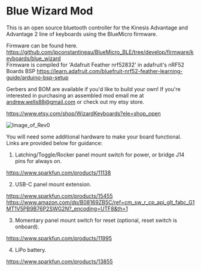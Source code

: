 # Blue Wizard Mod

This is an open source bluetooth controller for the Kinesis Advantage and Advantage 2 line of keyboards using the BlueMicro firmware.

Firmware can be found here. https://github.com/jpconstantineau/BlueMicro_BLE/tree/develop/firmware/keyboards/blue_wizard  
Firmware is compiled for 'Adafruit Feather nrf52832' in adafruit's nRF52 Boards BSP https://learn.adafruit.com/bluefruit-nrf52-feather-learning-guide/arduino-bsp-setup

 Gerbers and BOM are available if you'd like to build your own! If you're interested in purchasing an assembled mod email me at andrew.wells88@gmail.com or check out my etsy store.
 
 https://www.etsy.com/shop/WizardKeyboards?ele=shop_open
 
![Image_of_Rev0](https://github.com/wizarddata/Blue-Wizard-Mod/blob/master/Pictures/20200911_090510.jpg)

You will need some additional hardware to make your board functional. Links are provided below for guidance:

1) Latching/Toggle/Rocker panel mount switch for power, or bridge J14 pins for always on. 

 https://www.sparkfun.com/products/11138

2) USB-C panel mount extension.
 
 https://www.sparkfun.com/products/15455  
 https://www.amazon.com/dp/B08169ZB5C/ref=cm_sw_r_cp_api_glt_fabc_G1MT1V5PB9B76P2SWG2N?_encoding=UTF8&th=1  
 
3) Momentary panel mount switch for reset (optional, reset switch is onboard).

 https://www.sparkfun.com/products/11995

4) LiPo battery.

 https://www.sparkfun.com/products/13855
 

